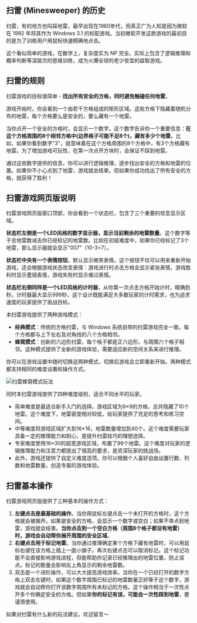 ## 扫雷 (Minesweeper) 的历史

扫雷，有的地方也叫踩地雷，最早出现在1960年代，但真正广为人知是因为微软在 1992 年将其作为 Windows 3.1 的标配游戏。当初微软开发这款游戏的最初目的是为了训练用户用鼠标快速精确地点击。

这个看似简单的游戏，在数学上，复杂度实为 NP 完全。实际上包含了逻辑推理和概率判断等深层次的思维训练，成为火爆全球的老少皆宜的益智游戏。

## 扫雷的规则

扫雷游戏的目标很简单 - **找出所有安全的方格，同时避免触碰任何地雷**。

游戏开始时，你会看到一个由若干方格组成的矩形区域。这些方格下隐藏着随机分布的地雷，每个方格要么是安全的，要么藏有一个地雷。

当你点开一个安全的方格时，会显示一个数字。这个数字告诉你一个重要信息：**在这个方格周围的8个相邻方格中(边界格子可能不足8个)，藏有多少个地雷**。比如，如果你看到数字"3"，就意味着在这个方格周围的8个方格中，有3个方格藏有地雷。为了增加游戏可玩性，在第一次点开方块时，会保证不踩到地雷。

通过这些数字提供的信息，你可以进行逻辑推理，逐步找出安全的方格和地雷的位置。如果你不小心点到了地雷，游戏就会结束。但如果你成功找出了所有安全的方格，就获得了胜利！

## 扫雷游戏网页版说明

扫雷游戏网页版窗口顶部，你会看到一个状态栏，包含了三个重要的信息显示区域。

**状态栏左侧是一个LED风格的数字显示器，显示当前剩余的地雷数量**。这个数字等于总地雷数减去你已经标记的地雷数。比如在初级难度中，如果你已经标记了3个地雷，那么显示器就会显示"007"（10-3=7）。

**状态栏中央有一个表情按钮**，默认显示微笑表情。这个按钮不仅可以用来重新开始游戏，还会根据游戏状态改变表情：游戏进行时点击方格会显示紧张表情，游戏胜利时显示墨镜表情，游戏失败时显示难过表情。

**状态栏右侧同样是一个LED风格的计时器**，从你第一次点击方格开始计时，精确到秒。计时器最大显示999秒，这个设计既能满足大多数玩家的计时需求，也为追求速度的玩家提供了挑战目标。

本扫雷游戏提供了两种游戏模式：

- **经典模式**：传统的方格扫雷，与 Windows 系统自带的扫雷游戏完全一致。每个方格都与上下左右及对角线的八个方格相邻。
- **蜂窝模式**：创新的六边形扫雷，每个格子都是正六边形，与周围六个格子相邻。这种模式提供了全新的游戏体验，需要适应新的空间关系来进行推理。

你可以在游戏设置中随时切换这两种模式，切换后游戏会立即重新开始。两种模式都支持相同的难度设置和操作方式。

![扫雷蜂窝模式玩法](https://slefboot-1251736664.file.myqcloud.com/20241204_ai_gallery_minesweeper_hexdemo.png)

同时本扫雷游戏提供了四种难度级别，适合不同水平的玩家。

- 简单难度是最适合新手入门的选择。游戏区域为9×9的方格，总共隐藏了10个地雷。这个难度下，地雷密度相对较低，给玩家提供了充足的思考和练习空间。
- 中等难度将游戏区域扩大到16×16，地雷数量增加到40个。这个难度需要玩家具备一定的推理能力和耐心，是提升扫雷技巧的理想选择。
- 专家难度使用16×30的超宽游戏区域，布置了99个地雷。这个难度对玩家的逻辑推理能力和注意力都提出了很高的要求，是资深玩家的挑战场。
- 此外，游戏还提供了自定义难度选项。你可以根据个人喜好自由设置行数、列数和地雷数量，创造专属的游戏体验。

## 扫雷基本操作

扫雷游戏网页版提供了三种基本的操作方式：

1. **左键点击是最基础的操作**。当你用鼠标左键点击一个未打开的方格时，这个方格就会被揭开。如果是安全的方格，会显示一个数字或空白；如果不幸点到地雷，游戏就会结束。**当你点击到一个空白方格（周围8个格子都没有地雷）时，游戏会自动帮你展开周围的安全区域**。
2. **右键点击用于标记地雷**。当你通过推理确定某个方格下藏有地雷时，可以用鼠标右键在该方格上插上一面小旗子。再次右键点击可以取消标记。这个标记功能不会直接影响游戏进程，但能帮助你记录已经推理出的地雷位置，防止误点。标记的数量会影响左上角显示的剩余地雷数。
3. 双击是一个进阶操作，可以大大提高游戏效率。当你在一个已经打开的数字方格上双击左键时，如果这个数字周围已标记的地雷数量正好等于这个数字，游戏就会自动帮你打开该数字周围所有未标记的方格。这个操作相当于一次性点开多个你确定安全的方格。但如果**你的标记有误，可能会一次性踩到地雷**，要谨慎使用。

如果对扫雷有什么新的玩法建议，欢迎留言～